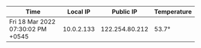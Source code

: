 | Time     | Local IP | Public IP | Temperature |
| ----------- | ----------- | ----------- | ----------- |
| Fri 18 Mar 2022 07:30:02 PM +0545      | 10.0.2.133     | 122.254.80.212  | 53.7° |
